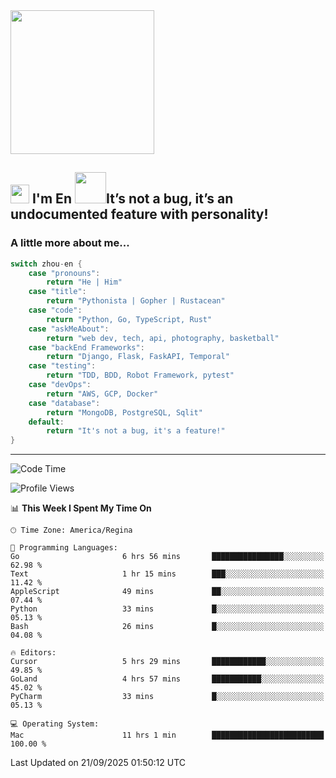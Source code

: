 <img align='center' src="https://media.giphy.com/media/GP1TJJSV4Ys1r64q2A/giphy.gif" width="230">

<h2><img src="https://emojis.slackmojis.com/emojis/images/1531849430/4246/blob-sunglasses.gif?1531849430" width="30"/> I'm En <img src="https://media.giphy.com/media/12oufCB0MyZ1Go/giphy.gif" width="50">It’s not a bug, it’s an undocumented feature with personality!</h2>


<!-- <img align='right' src="https://media.giphy.com/media/M9gbBd9nbDrOTu1Mqx/giphy.gif" width="230"> -->


### A little more about me... 
<!--
```javascript
const zhou-en = {
    pronouns: "He" | "Him",
    title: "Pythonista" | "Gopher" | "Rustacean",
    code: ["Python", "Go", "Rust", "TypeScript"],
    askMeAbout: ["web dev", "tech", "app dev", "photography"],
    technologies: {
        backEnd: {
            python: ["Django", "Flask", "FaskAPI"],
            go: []
        },
        scraping: ["selenium", "scrapy", "spider"],
        testing: ["Robot Framework"],
        devOps: ["AWS", "Docker", "GCP", "Nginx"],
        databases: ["mongo", "postgresql", "sqlite"],
        misc: ["Firebase", "Heroku"]
    },
    architecture: ["Event Driven Architecture", "Microservices"],
    currentFocus: ["Temporal", "Rust"],
    funFact: "It's not a bug, it's a feature!"
};
```
  -->

```go
switch zhou-en {
    case "pronouns":
        return "He | Him"
    case "title":
        return "Pythonista | Gopher | Rustacean"
    case "code":
        return "Python, Go, TypeScript, Rust"
    case "askMeAbout":
        return "web dev, tech, api, photography, basketball"
    case "backEnd Frameworks":
        return "Django, Flask, FaskAPI, Temporal"
    case "testing":
        return "TDD, BDD, Robot Framework, pytest"
    case "devOps":
        return "AWS, GCP, Docker"
    case "database":
        return "MongoDB, PostgreSQL, Sqlit"
    default:
        return "It's not a bug, it's a feature!"
}
```




---
<!--START_SECTION:waka-->
![Code Time](http://img.shields.io/badge/Code%20Time-2%2C526%20hrs%2024%20mins-blue)

![Profile Views](http://img.shields.io/badge/Profile%20Views-1-blue)

📊 **This Week I Spent My Time On** 

```text
🕑︎ Time Zone: America/Regina

💬 Programming Languages: 
Go                       6 hrs 56 mins       ████████████████░░░░░░░░░   62.98 % 
Text                     1 hr 15 mins        ███░░░░░░░░░░░░░░░░░░░░░░   11.42 % 
AppleScript              49 mins             ██░░░░░░░░░░░░░░░░░░░░░░░   07.44 % 
Python                   33 mins             █░░░░░░░░░░░░░░░░░░░░░░░░   05.13 % 
Bash                     26 mins             █░░░░░░░░░░░░░░░░░░░░░░░░   04.08 % 

🔥 Editors: 
Cursor                   5 hrs 29 mins       ████████████░░░░░░░░░░░░░   49.85 % 
GoLand                   4 hrs 57 mins       ███████████░░░░░░░░░░░░░░   45.02 % 
PyCharm                  33 mins             █░░░░░░░░░░░░░░░░░░░░░░░░   05.13 % 

💻 Operating System: 
Mac                      11 hrs 1 min        █████████████████████████   100.00 % 
```


 Last Updated on 21/09/2025 01:50:12 UTC
<!--END_SECTION:waka-->
